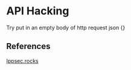 # API Hacking

Try put in an empty body of http request json {}

## References

[Ippsec.rocks](https://ippsec.rocks)